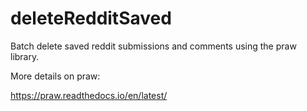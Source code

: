 # deleteRedditSaved
Batch delete saved reddit submissions and comments using the praw library.


More details on praw:

https://praw.readthedocs.io/en/latest/
